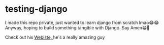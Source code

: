# testing-django

I made this repo private, just wanted to learn django from scratch lmao😂😂
Anyway, hoping to build something tangible with Django. Say Amen😁🙌

Check out his <a href="https://www.thenetninja.co.uk/">Webiste, </a> he's a really amazing guy
